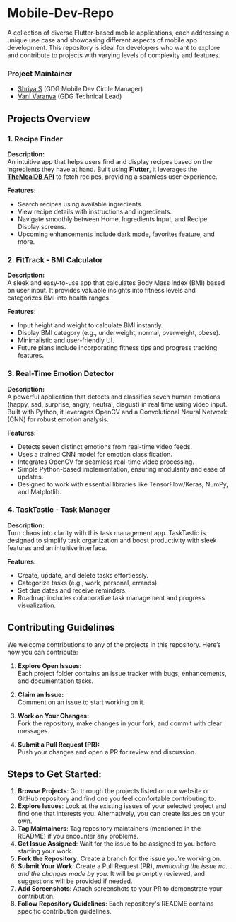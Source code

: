 # Mobile-Dev-Repo 
A collection of diverse Flutter-based mobile applications, each addressing a unique use case and showcasing different aspects of mobile app development. This repository is ideal for developers who want to explore and contribute to projects with varying levels of complexity and features.  

### Project Maintainer
- [Shriya S](https://github.com/soctopus2327) (GDG Mobile Dev Circle Manager)
- [Vani Varanya](https://github.com/vanivaranya) (GDG Technical Lead)

## **Projects Overview**  
### **1. Recipe Finder**  
**Description:**  
An intuitive app that helps users find and display recipes based on the ingredients they have at hand. Built using **Flutter**, it leverages the [**TheMealDB API**](https://www.themealdb.com/) to fetch recipes, providing a seamless user experience.  

**Features:**  
- Search recipes using available ingredients.  
- View recipe details with instructions and ingredients.  
- Navigate smoothly between Home, Ingredients Input, and Recipe Display screens.  
- Upcoming enhancements include dark mode, favorites feature, and more.  

### **2. FitTrack - BMI Calculator**  
**Description:**  
A sleek and easy-to-use app that calculates Body Mass Index (BMI) based on user input. It provides valuable insights into fitness levels and categorizes BMI into health ranges.  

**Features:**  
- Input height and weight to calculate BMI instantly.  
- Display BMI category (e.g., underweight, normal, overweight, obese).  
- Minimalistic and user-friendly UI.  
- Future plans include incorporating fitness tips and progress tracking features.

### **3. Real-Time Emotion Detector**  
**Description:**  
A powerful application that detects and classifies seven human emotions (happy, sad, surprise, angry, neutral, disgust) in real time using video input. Built with Python, it leverages OpenCV and a Convolutional Neural Network (CNN) for robust emotion analysis. 

**Features:**  
- Detects seven distinct emotions from real-time video feeds.
- Uses a trained CNN model for emotion classification.
- Integrates OpenCV for seamless real-time video processing.
- Simple Python-based implementation, ensuring modularity and ease of updates.
- Designed to work with essential libraries like TensorFlow/Keras, NumPy, and Matplotlib.


### **4. TaskTastic - Task Manager**  
**Description:**  
Turn chaos into clarity with this task management app. TaskTastic is designed to simplify task organization and boost productivity with sleek features and an intuitive interface.  

**Features:**  
- Create, update, and delete tasks effortlessly.  
- Categorize tasks (e.g., work, personal, errands).  
- Set due dates and receive reminders.  
- Roadmap includes collaborative task management and progress visualization.  
 

## **Contributing Guidelines**  
We welcome contributions to any of the projects in this repository. Here’s how you can contribute:  

1. **Explore Open Issues:**  
   Each project folder contains an issue tracker with bugs, enhancements, and documentation tasks.  

2. **Claim an Issue:**  
   Comment on an issue to start working on it.  

3. **Work on Your Changes:**  
   Fork the repository, make changes in your fork, and commit with clear messages.  

4. **Submit a Pull Request (PR):**  
   Push your changes and open a PR for review and discussion.  


## Steps to Get Started:
1. **Browse Projects**: Go through the projects listed on our website or GitHub repository and find one you feel comfortable contributing to.
2. **Explore Issues**: Look at the existing issues of your selected project and find one that interests you. Alternatively, you can create issues on your own.
3. **Tag Maintainers**: Tag repository maintainers (mentioned in the README) if you encounter any problems.
4. **Get Issue Assigned**: Wait for the issue to be assigned to you before starting your work.
5. **Fork the Repository**: Create a branch for the issue you're working on.
6. **Submit Your Work**: Create a Pull Request (PR), _mentioning the issue no. and the changes made by you_. It will be promptly reviewed, and suggestions will be provided if needed.
7. **Add Screenshots**: Attach screenshots to your PR to demonstrate your contribution.
8. **Follow Repository Guidelines**: Each repository's README contains specific contribution guidelines.
